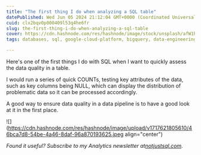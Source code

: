 ```yaml
---
title: "The first thing I do when analyzing a SQL table"
datePublished: Wed Jun 05 2024 21:12:04 GMT+0000 (Coordinated Universal Time)
cuid: clx2bqv0p000409l53q4he6fr
slug: the-first-thing-i-do-when-analyzing-a-sql-table
cover: https://cdn.hashnode.com/res/hashnode/image/stock/unsplash/afW1hht0NSs/upload/5e1e9e2b86113622df91da988bd5266a.jpeg
tags: databases, sql, google-cloud-platform, bigquery, data-engineering

---
```


Here's one of the first things I do with SQL when I want to quickly assess the data quality in a table.

I would run a series of quick COUNTs, testing key attributes of the data, such as key columns being NULL, which can display the distribution of problematic data so it can be processed accordingly.

A good way to ensure data quality in a data pipeline is to have a good look at it in the first place.

![](https://cdn.hashnode.com/res/hashnode/image/upload/v1717621805610/46bca7d8-54be-4a46-8daf-96a870193625.jpeg align="center")

*Found it useful? Subscribe to my Analytics newsletter at*[*notjustsql.com*](http://notjustsql.com)*.*